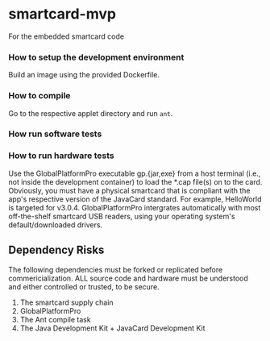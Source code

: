 # smartcard-mvp
For the embedded smartcard code

### How to setup the development environment
Build an image using the provided Dockerfile. 

### How to compile
Go to the respective applet directory and run `ant`.

### How run software tests


### How to run hardware tests
Use the GlobalPlatformPro executable gp.{jar,exe} from a host terminal (i.e., not inside the development container) to load the *.cap file(s) on to the card. Obviously, you must have a physical smartcard that is compliant with the app's respective version of the JavaCard standard. For example, HelloWorld is targeted for v3.0.4. GlobalPlatformPro intergrates automatically with most off-the-shelf smartcard USB readers, using your operating system's default/downloaded drivers.


## Dependency Risks
The following dependencies must be forked or replicated before commericialization. ALL source code and hardware must be understood and either controlled or trusted, to be secure.
1. The smartcard supply chain
2. GlobalPlatformPro
3. The Ant compile task
4. The Java Development Kit + JavaCard Development Kit
